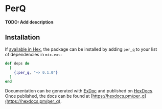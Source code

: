 # PerQ

**TODO: Add description**

## Installation

If [available in Hex](https://hex.pm/docs/publish), the package can be installed
by adding `per_q` to your list of dependencies in `mix.exs`:

```elixir
def deps do
  [
    {:per_q, "~> 0.1.0"}
  ]
end
```

Documentation can be generated with [ExDoc](https://github.com/elixir-lang/ex_doc)
and published on [HexDocs](https://hexdocs.pm). Once published, the docs can
be found at [https://hexdocs.pm/per_q](https://hexdocs.pm/per_q).

